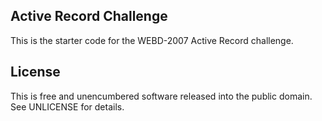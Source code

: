 ## Active Record Challenge

This is the starter code for the WEBD-2007 Active Record challenge.

## License

This is free and unencumbered software released into the public domain. See UNLICENSE for details.
